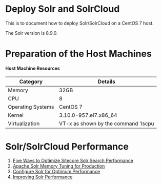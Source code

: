 # Deploy Solr and SolrCloud

This is to document how to deploy Solr/SolrCloud on a CentOS 7 host.

The Solr version is 8.9.0. 

# Preparation of the Host Machines

#### Host Machine Resources
  
  | Category | Details |
  |---|---|
  | Memory | 32GB |
  | CPU    | 8    |
  | Operating Systems | CentOS 7 |
  | Kernel | 3.10.0-957.el7.x86_64 |
  | Virtualization | VT-x as shown by the command 'lscpu | grep -i virtualization'|


# Solr/SolrCloud Performance

1. [Five Ways to Optimize Sitecore Solr Search Performance](https://www.searchstax.com/blog/5-ways-to-optimize-your-solr-search-performance-for-sitecore/)
2. [Apache Solr Memory Tuning for Production](https://blog.cloudera.com/apache-solr-memory-tuning-for-production/)
3. [Configure Solr for Optimum Performance](https://medium.com/tech-tajawal/tips-and-tricks-to-maximize-apache-solr-performance-74e8ea4f5c8d)
4. [Improving Solr Performance](https://tech.olx.com/improving-solr-performance-f4202d28b72d)
